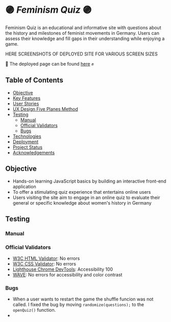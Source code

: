 # :purple_circle: *Feminism Quiz* :purple_circle:

Feminism Quiz is an educational and informative site with questions about the history and milestones of feminist movements in Germany. Users can assess their knowledge and fill gaps in their understanding while enjoying a game.

HERE SCREENSHOTS OF DEPLOYED SITE FOR VARIOUS SCREEN SIZES

💜 The deployed page can be found [here](https://zabokaa.github.io/FeminismQuiz/) ✊

## Table of Contents

- [Objective](#objective)
- [Key Features](#key-features)
- [User Stories](#user-stories)
- [UX Design Five Planes Method](#ux-design-five-planes-method)
- [Testing](#testing)
  - [Manual](#manual)
  - [Official Validators](#official-validators)
  - [Bugs](#bugs)
- [Technologies](#technologies)
- [Deployment](#deployment)
- [Project Status](#project-status)
- [Acknowledgements](#acknowledgements)

## Objective

- Hands-on learning JavaScript basics by building an interactive front-end application
- To offer a stimulating quiz experience that entertains online users
- Users visiting the site aim to engage in an online quiz to evaluate their general or specific knowledge about women's history in Germany

## Testing

### Manual


  
### Official Validators

  - [W3C HTML Validator](./assets/img/xx): No errors 
  - [W3C CSS Validator](./assets/img/xx):  No errors
  - [Lighthouse Chrome DevTools](./assets/img/xx): Accessibility 100
  - [WAVE](./assets/img/xx): No errors for accessibility and color contrast


### Bugs

  - When a user wants to restart the game the shuffle funcion was not called. I fixed the bug by moving `randomize(questions);` to the `openQuiz()` function.
  - 
